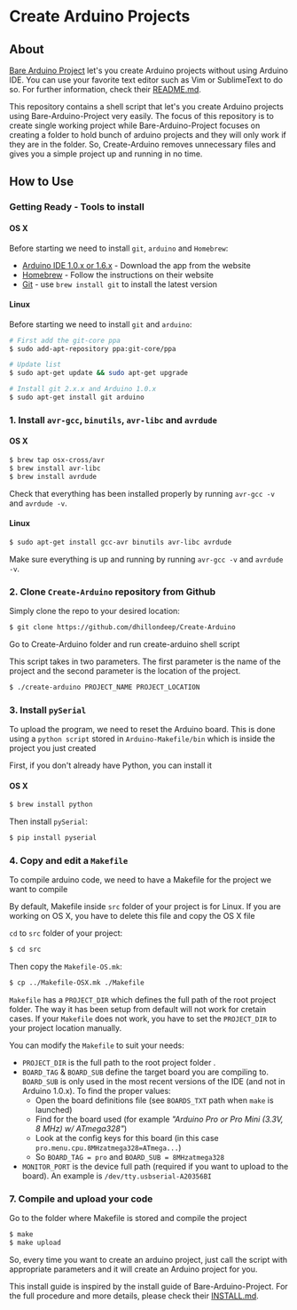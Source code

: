 # Create Arduino Projects

## About

[Bare Arduino Project](https://github.com/ladislas/Bare-Arduino-Project) let's you create Arduino projects without using Arduino IDE. You can use your favorite text editor such as Vim or SublimeText to do so. For further information, check their [README.md](https://github.com/ladislas/Bare-Arduino-Project/blob/master/README.md).

This repository contains a shell script that let's you create Arduino projects using Bare-Arduino-Project very easily. The focus of this repository is to create single working project while Bare-Arduino-Project focuses on creating a folder to hold bunch of arduino projects and they will only work if they are in the folder. So, Create-Arduino removes unnecessary files and gives you a simple project up and running in no time.


## How to Use

### Getting Ready - Tools to install

#### OS X

Before starting we need to install `git`, `arduino` and `Homebrew`:

*   [Arduino IDE 1.0.x or 1.6.x](http://arduino.cc/en/main/software#toc2) - Download the app from the website
*   [Homebrew](http://mxcl.github.io/homebrew/) - Follow the instructions on their website
*   [Git](http://git-scm.com/) - use `brew install git` to install the latest version

#### Linux

Before starting we need to install `git` and `arduino`:

```Bash
# First add the git-core ppa
$ sudo add-apt-repository ppa:git-core/ppa

# Update list
$ sudo apt-get update && sudo apt-get upgrade

# Install git 2.x.x and Arduino 1.0.x
$ sudo apt-get install git arduino
```

### 1. Install `avr-gcc`, `binutils`, `avr-libc` and `avrdude`

#### OS X

```Bash
$ brew tap osx-cross/avr
$ brew install avr-libc
$ brew install avrdude
```

Check that everything has been installed properly by running `avr-gcc -v` and `avrdude -v`.

#### Linux

```Bash
$ sudo apt-get install gcc-avr binutils avr-libc avrdude
```

Make sure everything is up and running by running `avr-gcc -v` and `avrdude -v`.

### 2. Clone `Create-Arduino` repository from Github

Simply clone the repo to your desired location:

```Bash
$ git clone https://github.com/dhillondeep/Create-Arduino
```

Go to Create-Arduino folder and run create-arduino shell script

This script takes in two parameters. The first parameter is the name of the project and the second parameter is the location of the project.

```Bash
$ ./create-arduino PROJECT_NAME PROJECT_LOCATION
```

### 3. Install `pySerial`

To upload the program, we need to reset the Arduino board. This is done using a `python script` stored in `Arduino-Makefile/bin` which is inside the project you just created

First, if you don't already have Python, you can install it

#### OS X
```Bash
$ brew install python
```

Then install `pySerial`:

```Bash
$ pip install pyserial
```

### 4. Copy and edit a `Makefile`

To compile arduino code, we need to have a Makefile for the project we want to compile

By default, Makefile inside `src` folder of your project is for Linux. If you are working on OS X, you have to delete this file and copy the OS X file

`cd` to `src` folder of your project:

```Bash
$ cd src
```

Then copy the `Makefile-OS.mk`:

```Bash
$ cp ../Makefile-OSX.mk ./Makefile
```

`Makefile` has a `PROJECT_DIR` which defines the full path of the root project folder. The way it has been setup from default will not work for cretain cases. If your `Makefile` does not work, you have to set the `PROJECT_DIR` to your project location manually.

You can modify the `Makefile` to suit your needs:

* `PROJECT_DIR` is the full path to the root project folder
.
* `BOARD_TAG` & `BOARD_SUB` define the target board you are compiling to. `BOARD_SUB` is only used in the most recent versions of the IDE (and not in Arduino 1.0.x). To find the proper values:
  * Open the board definitions file (see `BOARDS_TXT` path when `make` is launched)
  * Find for the board used (for example *"Arduino Pro or Pro Mini (3.3V, 8 MHz) w/ ATmega328"*)
  * Look at the config keys for this board (in this case `pro.menu.cpu.8MHzatmega328=ATmega...`)
  * So `BOARD_TAG = pro` and `BOARD_SUB = 8MHzatmega328`
* `MONITOR_PORT` is the device full path (required if you want to upload to the board). An example is `/dev/tty.usbserial-A20356BI`

### 7. Compile and upload your code

Go to the folder where Makefile is stored and compile the project

```Bash
$ make
$ make upload
```

So, every time you want to create an arduino project, just call the script with appropriate parameters and it will create an Arduino project for you.

This install guide is inspired by the install guide of Bare-Arduino-Project. For the full procedure and more details, please check their [INSTALL.md](https://github.com/ladislas/Bare-Arduino-Project/blob/master/INSTALL.md).